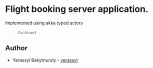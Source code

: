 # Flight booking server application.

Implemented using akka typed actors

> Archived

## Author
* Yerassyl Bakytnuruly - [yerassyl](https://github.com/yeraassyl)
